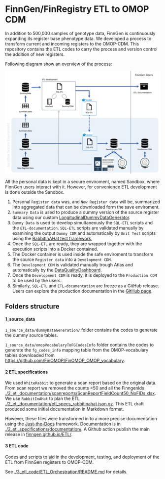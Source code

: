 # FinnGen/FinRegistry ETL to OMOP CDM

In addition to 500,000 samples of genotype data, FinnGen is continuously expanding its register base phenotype data. 
We developed a process to transform current and incoming registers to the OMOP-CDM. 
This repository contains the ETL codes to carry the process and version control the addition of new registers. 

Following diagram show an overview of the process: 

![Alt text](.img/workflow.png)

All the personal data is kept in a secure enviroment, named Sandbox, where FinnGen users interact with it. 
However, for convenience ETL development is done outside the Sandbox. 

1. Personal `Register data` was, and `New Register data` will be, summarized into aggregated data that can be downloaded form the save enviroment. 
2. `Summary Data` is used to produce a dummy version of the source register data using our custom  [LongitudinalDummyDataGenerator](https://github.com/FINNGEN/LongitudinalDummyDataGenerator). 
3. `Dummy Data` is used to develop simultaneously the `SQL-ETL` scripts and the `ETL-documentation`. `SQL-ETL` scripts are validated manually by examining the output `Dummy CDM` and automatically by `Unit Test` scripts using the [RabbitInAHat test framework](http://ohdsi.github.io/WhiteRabbit/riah_test_framework.html),
4. Once the `SQL-ETL` are ready, they are wrapped together with the execution scripts into a Docker contained. 
5. The Docker container is used inside the safe enviroment to transform the source `Register data` into a `Development CDM`. 
6. The `Development CDM` is validated manually trough Atlas and automatically by the [DataQualityDashboard](https://ohdsi.github.io/DataQualityDashboard/). 
7. Once the `Development CDM` is ready, it is deployed to the `Production CDM` to be used by the users. 
8. Similarly, `SQL-ETL` and `ETL-documentation` are freeze as a GitHub release. Users can explore the production documentation in the [GitHub page](https://finngen.github.io/ETL/). 


## Folders structure 
#### 1_source_data  

`1_source_data/dummyDataGeneration/` folder contains the codes to generate the dummy source tables. 

`1_source_data/omopVocabularyToFGCodesInfo` folder contains the codes to generate the `fg_codes_info` mapping table from the OMOP-vocabulary tables downloaded from https://github.com/FinOMOP/FinOMOP_OMOP_vocabulary. 

#### 2 ETL specifications

We used `WhiteRabbit` to generate a scan report based on the original data. 
From scan report we removed the counts <50 and all the FinngenIds [./2_etl_documentation/scanreports/ScanReportFieldCount50_NoFIDs.xlsx](./2_etl_documentation/scanreports/ScanReportFieldCount50_NoFIDs.xlsx). 
We use `RabbitInAHat` to plan the ETL [./2_etl_documentation/etl_specs_rabbitinahat.json.gz](./2_etl_documentation/etl_specs_rabbitinahat.json.gz). 
This ETL draft produced some initial documentation in Markdown format. 

However, these files were transformed in to a more precise documentation using the [Just-the-Docs](https://just-the-docs.com/) framework.
Documentation is in [./2_etl_specifications/documentation/](./2_etl_specifications/documentation/). A Github action publish the main release in [finngen.github.io/ETL/](https://finngen.github.io/ETL/).

#### 3 ETL code 

Codes and scripts to aid in the development, testing, and deployment of the ETL from FinnGen registers to OMOP-CDM.

See [./3_etl_code/ETL_Orchestration/README.md](./3_etl_code/ETL_Orchestration/README.md) for details. 

